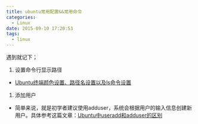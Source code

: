 ```yaml
---
title: ubuntu常用配置&&常用命令
categories:
  - Linux
date: 2015-09-10 17:20:53
tags:
  - linux
---
```


遇到就记下；

1.  设置命令行显示路径

*   [Ubuntu终端颜色设置、路径名设置以及ls命令设置](http://blog.sina.com.cn/s/blog_6d0cbb0301019egu.html)

<!-- more -->

1.  添加用户

*   简单来说，就是初学者建议使用adduser，系统会根据用户的输入信息创建新用户。具体参考这篇文章：[Ubuntu中useradd和adduser的区别](http://os.51cto.com/art/201104/256231.htm)
